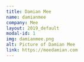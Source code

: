 ```yaml
---
title: Damian Mee
name: damianmee
company: Mee
layout: 2019_default
modal-id: 1
img: damianmee.png
alt: Picture of Damian Mee
link: https://meedamian.com
---
```

